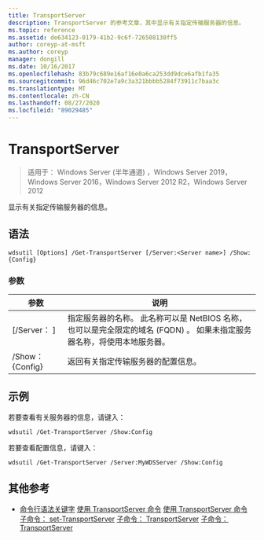 ```yaml
---
title: TransportServer
description: TransportServer 的参考文章，其中显示有关指定传输服务器的信息。
ms.topic: reference
ms.assetid: de634123-0179-41b2-9c6f-726508130ff5
author: coreyp-at-msft
ms.author: coreyp
manager: dongill
ms.date: 10/16/2017
ms.openlocfilehash: 83b79c689e16af16e0a6ca253dd9dce6afb1fa35
ms.sourcegitcommit: 96d46c702e7a9c3a321bbbb5284f73911c7baa3c
ms.translationtype: MT
ms.contentlocale: zh-CN
ms.lasthandoff: 08/27/2020
ms.locfileid: "89029485"
---
```

# <a name="get-transportserver"></a>TransportServer

> 适用于： Windows Server (半年通道) ，Windows Server 2019，Windows Server 2016，Windows Server 2012 R2，Windows Server 2012

显示有关指定传输服务器的信息。

## <a name="syntax"></a>语法
```
wdsutil [Options] /Get-TransportServer [/Server:<Server name>] /Show:{Config}
```
### <a name="parameters"></a>参数
|参数|说明|
|-------|--------|
|[/Server： <Server name> ]|指定服务器的名称。 此名称可以是 NetBIOS 名称，也可以是完全限定的域名 (FQDN) 。 如果未指定服务器名称，将使用本地服务器。|
|/Show： {Config}|返回有关指定传输服务器的配置信息。|
## <a name="examples"></a>示例
若要查看有关服务器的信息，请键入：
```
wdsutil /Get-TransportServer /Show:Config
```
若要查看配置信息，请键入：
```
wdsutil /Get-TransportServer /Server:MyWDSServer /Show:Config
```
## <a name="additional-references"></a>其他参考
- [命令行语法关键字](command-line-syntax-key.md) 
[使用 TransportServer 命令](using-the-disable-transportserver-command.md) 
[使用 TransportServer 命令](using-the-enable-transportserver-command.md) 
[子命令： set-TransportServer](subcommand-set-transportserver.md) 
[子命令： TransportServer](subcommand-start-transportserver.md) 
[子命令： TransportServer](subcommand-stop-transportserver.md)
